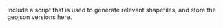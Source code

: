 Include a script that is used to generate relevant shapefiles, and store the geojson versions here.
